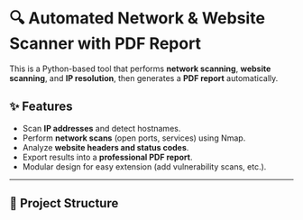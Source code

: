 # 🔍 Automated Network & Website Scanner with PDF Report

This is a Python-based tool that performs **network scanning**, **website scanning**, and **IP resolution**, then generates a **PDF report** automatically.

## ✨ Features
- Scan **IP addresses** and detect hostnames.
- Perform **network scans** (open ports, services) using Nmap.
- Analyze **website headers and status codes**.
- Export results into a **professional PDF report**.
- Modular design for easy extension (add vulnerability scans, etc.).

---

## 📂 Project Structure
